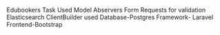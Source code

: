 Edubookers Task
Used Model Abservers
Form Requests for validation
Elasticsearch ClientBuilder used
Database-Postgres
Framework- Laravel
Frontend-Bootstrap